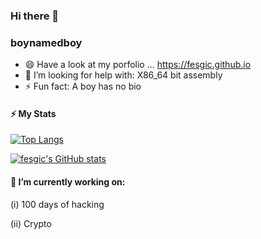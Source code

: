 ### Hi there 👋
### boynamedboy
- 😄 Have a look at my porfolio ... https://fesgic.github.io
- 🤔 I’m looking for help with: X86_64 bit assembly
- ⚡ Fun fact: A boy has no bio
<!--
**fesgic/fesgic** is a ✨ _special_ ✨ repository because its `README.md` (this file) appears on your GitHub profile.

Here are some ideas to get you started:


- 🌱 I’m currently learning ...
- 👯 I’m looking to collaborate on ...

- 💬 Ask me about ...
- 📫 How to reach me: ...
- 😄 Pronouns: ...
-->

#### ⚡ My Stats
[![Top Langs](https://github-readme-stats.vercel.app/api/top-langs/?username=fesgic&show_icons=true&theme=algolia&langs_count=8&layout=compact&exclude_repo=Kikuyu_English_Translator)](https://github.com/fesgic/github-readme-stats)

[![fesgic's GitHub stats](https://github-readme-stats.vercel.app/api?username=fesgic&show_icons=true&theme=algolia)](https://github.com/fesgic/github-readme-stats)

#### 🔭 I’m currently working on: 
<p>(i) 100 days of hacking</p>
<p>(ii) Crypto</p>

